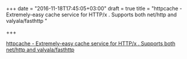 +++
date = "2016-11-18T17:45:05+03:00"
draft = true
title = "httpcache - Extremely-easy cache service for HTTP/x . Supports both net/http and valyala/fasthttp "

+++

<p><a href="https://t.co/NDZnmmPEf5">httpcache - Extremely-easy cache service for HTTP/x . Supports both net/http and valyala/fasthttp </a></p>
